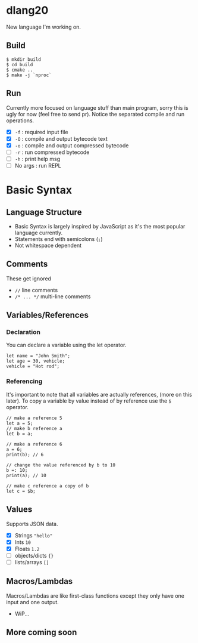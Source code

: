 # dlang20
New language I'm working on. 

## Build
```
$ mkdir build
$ cd build
$ cmake ..
$ make -j `nproc`
```

## Run
Currently more focused on language stuff than main program, sorry this is ugly for now (feel free to send pr). Notice the separated compile and run operations.
- [x] `-f` : required input file
- [x] `-O` : compile and output bytecode text
- [x] `-o` : compile and output compressed bytecode
- [ ] `-r` : run compressed bytecode
- [ ] `-h` : print help msg
- [ ] No args : run REPL

# Basic Syntax

## Language Structure
- Basic Syntax is largely inspired by JavaScript as it's the most popular language currently.
- Statements end with semicolons (`;`)
- Not whitespace dependent

## Comments
These get ignored 
- `//` line comments
- `/* ... */` multi-line comments

## Variables/References

### Declaration
You can declare a variable using the let operator. 
```
let name = "John Smith";
let age = 30, vehicle;
vehicle = "Hot rod"; 
```
### Referencing
It's important to note that all variables are actually references, (more on this later). To copy a variable by value instead of by reference use the `$` operator.
```
// make a reference 5
let a = 5;
// make b reference a
let b = a;

// make a reference 6
a = 6;
print(b); // 6

// change the value referenced by b to 10
b =: 10;
print(a); // 10

// make c reference a copy of b
let c = $b;
```

## Values
Supports JSON data. 
- [x] Strings `"hello"`
- [x] Ints `10`
- [x] Floats `1.2`
- [ ] objects/dicts `{}`
- [ ] lists/arrays `[]`

## Macros/Lambdas
Macros/Lambdas are like first-class functions except they only have one input and one output.
- WiP...

## More coming soon
